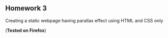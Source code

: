 ## Homework 3

Creating a static webpage having parallax effect using HTML and CSS only

(**Tested on Firefox**)